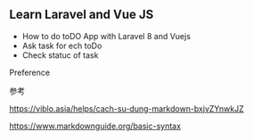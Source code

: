 ## Learn Laravel and Vue JS
* How to do toDO App with Laravel 8 and Vuejs
* Ask task for ech toDo
* Check statuc of task





Preference

参考

https://viblo.asia/helps/cach-su-dung-markdown-bxjvZYnwkJZ

https://www.markdownguide.org/basic-syntax
 
